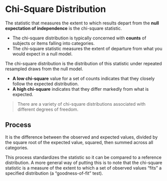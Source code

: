 # Chi-Square Distribution

The statistic that measures the extent to which results depart from the **null expectation of independence** is the chi-square statistic.

* The chi-square distribution is typically concerned with **counts** of subjects or items falling into categories.
* The chi-square statistic measures the extent of departure from what you would expect in a null model.

The chi-square distribution is the distribution of this statistic under repeated resampled draws from the null model.

* **A low chi-square** value for a set of counts indicates that they closely follow the expected distribution.
* **A high chi-square** indicates that they differ markedly from what is expected.

> There are a variety of chi-square distributions associated with different degrees of freedom.

## Process

It is the difference between the observed and expected values, divided by the square root of the expected value, squared, then summed across all categories.

This process standardizes the statistic so it can be compared to a reference distribution. A more general way of putting this is to note that the chi-square statistic is a measure of the extent to which a set of observed values “fits” a specified distribution (a “goodness-of-fit” test).